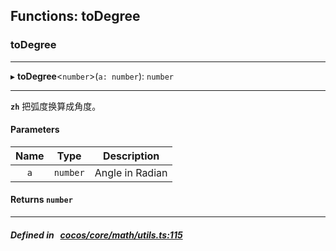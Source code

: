 ## Functions: toDegree

### toDegree


___
▸ **toDegree**<`number`\>(`a: number`): `number`
___


**`zh`** 把弧度换算成角度。



#### Parameters

| Name | Type | Description |
| :------: | :------: | :------: |
| `a` | `number` | Angle in Radian  |

#### Returns `number` 
___


##### Defined in &nbsp;   [cocos/core/math/utils.ts:115](https://github.com/cocos-creator/engine/blob/c7bf6b8a9/cocos/core/math/utils.ts#L115)&nbsp;
